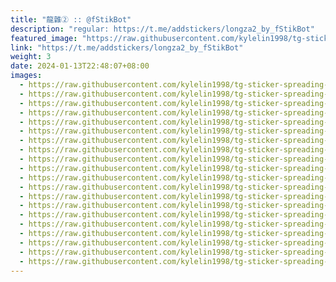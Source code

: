 ```yaml
---
title: "龍雜② :: @fStikBot"
description: "regular: https://t.me/addstickers/longza2_by_fStikBot"
featured_image: "https://raw.githubusercontent.com/kylelin1998/tg-sticker-spreading-worldwide-images/main/img/50afb882-dd27-40fd-a2ae-4d6206c7155e.jpg"
link: "https://t.me/addstickers/longza2_by_fStikBot"
weight: 3
date: 2024-01-13T22:48:07+08:00
images:
  - https://raw.githubusercontent.com/kylelin1998/tg-sticker-spreading-worldwide-images/main/img/50afb882-dd27-40fd-a2ae-4d6206c7155e.jpg
  - https://raw.githubusercontent.com/kylelin1998/tg-sticker-spreading-worldwide-images/main/img/ccc22654-1636-4d46-8ad2-4506dae4bef2.jpg
  - https://raw.githubusercontent.com/kylelin1998/tg-sticker-spreading-worldwide-images/main/img/70dea0ae-c4ff-40bf-96be-6bcc8543e5cb.jpg
  - https://raw.githubusercontent.com/kylelin1998/tg-sticker-spreading-worldwide-images/main/img/7dff96b7-8bee-4866-ba00-f308bac4ca29.jpg
  - https://raw.githubusercontent.com/kylelin1998/tg-sticker-spreading-worldwide-images/main/img/dab180a8-a731-4891-91b4-a067e283f4ca.jpg
  - https://raw.githubusercontent.com/kylelin1998/tg-sticker-spreading-worldwide-images/main/img/86ddeac6-40dd-48ab-ba83-f1632888f2c1.jpg
  - https://raw.githubusercontent.com/kylelin1998/tg-sticker-spreading-worldwide-images/main/img/69e311ad-e6c8-44ad-bcc2-d962051339ad.jpg
  - https://raw.githubusercontent.com/kylelin1998/tg-sticker-spreading-worldwide-images/main/img/179cbbd8-7d74-4e40-aea1-abf88abbefb4.jpg
  - https://raw.githubusercontent.com/kylelin1998/tg-sticker-spreading-worldwide-images/main/img/3f8dd7ea-65fe-4f5c-a0c0-7eae62f2e726.jpg
  - https://raw.githubusercontent.com/kylelin1998/tg-sticker-spreading-worldwide-images/main/img/898824ef-3065-40ea-a625-6196d3e1063c.jpg
  - https://raw.githubusercontent.com/kylelin1998/tg-sticker-spreading-worldwide-images/main/img/58ededb7-5548-474e-ae1f-bfa8dd3d7a5b.jpg
  - https://raw.githubusercontent.com/kylelin1998/tg-sticker-spreading-worldwide-images/main/img/80c510d8-3145-426b-864b-ca6764487ac8.jpg
  - https://raw.githubusercontent.com/kylelin1998/tg-sticker-spreading-worldwide-images/main/img/038aacc5-f8a9-4f86-9d4d-ec2823d5c862.jpg
  - https://raw.githubusercontent.com/kylelin1998/tg-sticker-spreading-worldwide-images/main/img/96641b81-ea34-4647-b040-2098d8264a71.jpg
  - https://raw.githubusercontent.com/kylelin1998/tg-sticker-spreading-worldwide-images/main/img/3286103e-5af7-4a5b-b6a0-a9c566ddc6fd.jpg
  - https://raw.githubusercontent.com/kylelin1998/tg-sticker-spreading-worldwide-images/main/img/8efb5389-963c-4908-887d-52288b7dfdff.jpg
  - https://raw.githubusercontent.com/kylelin1998/tg-sticker-spreading-worldwide-images/main/img/ca747315-7ee7-4c46-9ac6-1f91f3811476.jpg
  - https://raw.githubusercontent.com/kylelin1998/tg-sticker-spreading-worldwide-images/main/img/af18d4fd-7a69-4b7d-9d45-6f53a6f33da4.jpg
  - https://raw.githubusercontent.com/kylelin1998/tg-sticker-spreading-worldwide-images/main/img/15b07873-2cce-4ba2-a77e-3b37470aa925.jpg
  - https://raw.githubusercontent.com/kylelin1998/tg-sticker-spreading-worldwide-images/main/img/ec26a504-aecd-492c-96e3-7c1c1bb502f2.jpg
---
```

